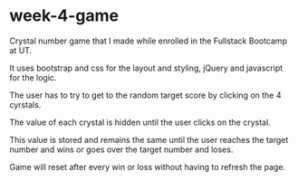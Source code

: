# week-4-game

Crystal number game that I made while enrolled in the Fullstack Bootcamp at UT.

It uses bootstrap and css for the layout and styling, jQuery and javascript for the logic.

The user has to try to get to the random target score by clicking on the 4 cyrstals.

The value of each crystal is hidden until the user clicks on the crystal.

This value is stored and remains the same until the user reaches the target number and wins or goes over the target number and loses.

Game will reset after every win or loss without having to refresh the page.